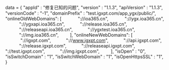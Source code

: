 <span id = 'versionData'>data = {
"appId" : "修复已知的问题",
"version" : "1.1.3",
"apiVersion" : "1.1.3",
"versionCode" : "-1",
"domainPrefix" : "test.igxpt.com/app_ygx/public/",
"onlineOldWebDomains": [
            "://ioa365.cn",
            "://ygx.ioa365.cn",
           "://ygxapi.ioa365.cn",
           "://release.ioa365.cn",
           "://releaseapi.ioa365.cn",
           "://ygxtest.ioa365.cn",
           "://img.ioa365.cn",
        ],
"onlineNewWebDomains": [
            "://igxpt.com",
           "://www.igxpt.com",
           "://api.igxpt.com",
           "://release.igxpt.com",
           "://releaseapi.igxpt.com",
           "://test.igxpt.com",
           "://img.igxpt.com",
        ],
"isOpen" : "0",
"isSwitchDomain" : "1",
"isSwitchWebDomain" : "1",
"isOpenHttpsSSL" : "1",
}</span>
